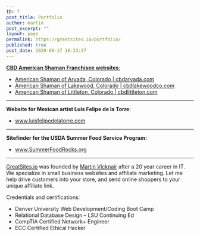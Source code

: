 ```yaml
---
ID: 7
post_title: Portfolio
author: martin
post_excerpt: ""
layout: page
permalink: https://greatsites.io/portfolio/
published: true
post_date: 2020-08-17 18:33:27
---
```

<!-- wp:paragraph {"textColor":"black"} -->
<p class="has-black-color has-text-color"><a href="http://american-shaman-franchise-support"><strong>CBD American Shaman Franchisee websites</strong>:</a> </p>
<!-- /wp:paragraph -->

<!-- wp:list -->
<ul><li><a href="https://cbdarvada.com">American Shaman of Arvada, Colorado | cbdarvada.com</a> </li><li><a href="https://cbdlakewoodco.com">American Shaman of Lakewood, Colorado | cbdlakewoodco.com</a></li><li><a href="https://cbdlittleton.com">American Shaman of Littleton, Colorado | cbdlittleton.com  </a></li></ul>
<!-- /wp:list -->

<!-- wp:separator -->
<hr class="wp-block-separator"/>
<!-- /wp:separator -->

<!-- wp:paragraph -->
<p><strong>Website for Mexican artist Luis Felipe de la Torre</strong>: </p>
<!-- /wp:paragraph -->

<!-- wp:list -->
<ul><li><a href="https://luisfelipedelatorre.com">www.luisfelipedelatorre.com</a> </li></ul>
<!-- /wp:list -->

<!-- wp:separator -->
<hr class="wp-block-separator"/>
<!-- /wp:separator -->

<!-- wp:paragraph -->
<p><strong>Sitefinder for the USDA Summer Food Service Program:</strong> </p>
<!-- /wp:paragraph -->

<!-- wp:list -->
<ul><li><a href="https://SummerFoodRocks.org">www.SummerFoodRocks.org</a> </li></ul>
<!-- /wp:list -->

<!-- wp:separator {"className":"is-style-wide"} -->
<hr class="wp-block-separator is-style-wide"/>
<!-- /wp:separator -->

<!-- wp:paragraph {"textColor":"black"} -->
<p class="has-black-color has-text-color"><a href="https://linkedin.com/company/greatsites">GreatSites.io</a> was founded by <a href="https://linkedin.com/in/martinvicknair">Martin Vicknair</a> after a 20 year career in IT. We specialize in small business websites and affiliate marketing. Let me help drive customers into your store, and send online shoppers to your unique affiliate link.</p>
<!-- /wp:paragraph -->

<!-- wp:paragraph -->
<p>Credentials and certifications:</p>
<!-- /wp:paragraph -->

<!-- wp:list -->
<ul><li>Denver University Web Development/Coding Boot Camp</li><li>Relational Database Design – LSU Continuing Ed</li><li>CompTIA Certified Network+ Engineer</li><li>ECC Certified Ethical Hacker</li></ul>
<!-- /wp:list -->